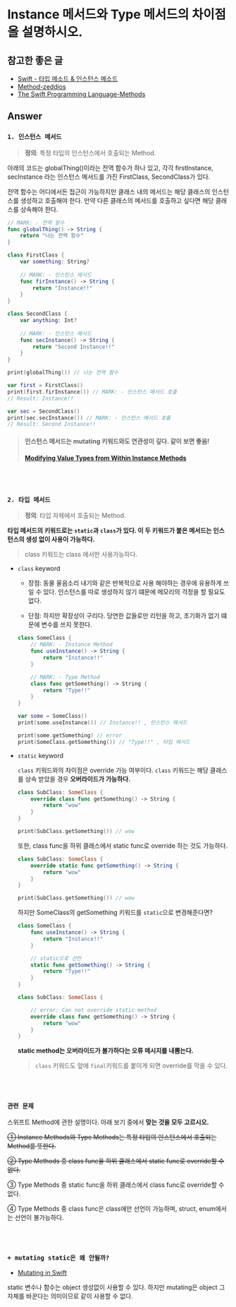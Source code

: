 # Instance 메서드와 Type 메서드의 차이점을 설명하시오.


## 참고한 좋은 글
* [Swift - 타입 메소드 & 인스턴스 메소드](https://jiseobkim.github.io/swift/2018/10/05/swift_basic-타입-메소드-&-인스턴스-메소드.html)
* [Method-zeddios](https://zeddios.tistory.com/258)
* [The Swift Programming Language-Methods](https://docs.swift.org/swift-book/LanguageGuide/Methods.html)

## Answer

### **`1. 인스턴스 메서드`**
> **정의**: 특정 타입의 인스턴스에서 호출되는 Method.

아래의 코드는 globalThing()이라는 전역 함수가 하나 있고, 각각 firstInstance, secInstance 라는 인스턴스 메서드를 가진 FirstClass, SecondClass가 있다. 


전역 함수는 어디에서든 접근이 가능하지만 클래스 내의 메서드는 해당 클래스의 인스턴스를 생성하고 호출해야 한다. 만약 다른 클래스의 메서드를 호출하고 싶다면 해당 클래스를 상속해야 한다.

```swift
// MARK: - 전역 함수
func globalThing() -> String {
    return "나는 전역 함수"
}

class FirstClass {
    var something: String?
    
    // MARK: - 인스턴스 메서드
    func firInstance() -> String {
        return "Instance!!"
    }
}

class SecondClass {
    var anything: Int?
    
    // MARK: - 인스턴스 메서드
    func secInstance() -> String {
        return "Second Instance!!"
    }
}

print(globalThing()) // 나는 전역 함수

var first = FirstClass()
print(first.firInstance()) // MARK: - 인스턴스 메서드 호출
// Result: Instance!!

var sec = SecondClass()
print(sec.secInstance()) // MARK: - 인스턴스 메서드 호출
// Result: Second Instance!!
```

> #### 인스턴스 메서드는 mutating 키워드와도 연관성이 깊다. 같이 보면 좋음!   
> #### [Modifying Value Types from Within Instance Methods](./mutating.md)


<br>
<br>

### **`2. 타입 메서드`**
> **정의**: 타입 자체에서 호출되는 Method.


**타입 메서드의 키워드로는 `static`과 `class`가 있다. 이 두 키워드가 붙은 메서드는 인스턴스의 생성 없이 사용이 가능하다.** 
> class 키워드는 class 에서만 사용가능하다.


* `class` keyword  

    * 장점: 동물 울음소리 내기와 같은 반복적으로 사용 해야하는 경우에 유용하게 쓰일 수 있다. 인스턴스를 따로 생성하지 않기 떄문에 메모리의 걱정을 할 필요도 없다.

    * 단점: 하지만 확장성이 구리다. 당연한 값들로만 리턴을 하고, 초기화가 없기 떄문에 변수를 쓰지 못한다.
    ```swift
    class SomeClass {
        // MARK: - Instance Method
        func useInstance() -> String {
            return "Instance!!"
        }

        // MARK: - Type Method
        class func getSomething() -> String {
            return "Type!!"
        }
    }

    var some = SomeClass()
    print(some.useInstance()) // Instance!! , 인스턴스 메서드
    
    print(some.getSomething) // error    
    print(SomeClass.getSomething()) // "Type!!" , 타입 메서드
    ```

* `static` keyword

    `class` 키워드와의 차이점은 override 가능 여부이다. `class` 키워드는 해당 클래스를 상속 받았을 경우 **오버라이드가 가능하다.**

    ```swift
    class SubClass: SomeClass {
        override class func getSomething() -> String {
            return "wow"
        }
    }

    print(SubClass.getSomething()) // wow
    ```

    또한, class func을 하위 클래스에서 static func로 override 하는 것도 가능하다.

    ```swift
    class SubClass: SomeClass {
        override static func getSomething() -> String {
            return "wow"
        }
    }

    print(SubClass.getSomething()) // wow
    ```

    하지만 SomeClass의 getSomething 키워드를 `static`으로 변경해준다면?

    ```swift
    class SomeClass {
        func useInstance() -> String {
            return "Instance!!"
        }

        // static으로 선언
        static func getSomething() -> String {
            return "Type!!"
        }
    }

    class SubClass: SomeClass {

        // error: Can not override static method
        override class func getSomething() -> String {
            return "wow"
        }
    }
    ```

    **static method는 오버라이드가 불가하다는 오류 메시지를 내뿜는다.**
    > `class` 키워드도 앞에 `final`키워드를 붙이게 되면 override를 막을 수 있다.

<br>
<br>

### `관련 문제`
스위프트 Method에 관한 설명이다. 아래 보기 중에서 **맞는 것을 모두 고르시오.**

~~① Instance Methods와 Type Methods는 특정 타입의 인스턴스에서 호출되는 Method를 뜻한다.~~

~~② Type Methods 중 class func을 하위 클래스에서 static func로 override할 수 없다.~~

③ Type Methods 중 static func을 하위 클래스에서 class func로 override할 수 없다.

④ Type Methods 중 class func은 class에만 선언이 가능하며, struct, enum에서는 선언이 불가능하다.

<br>
<br>

### **`+ mutating static은 왜 안될까?`**
* [Mutating in Swift](https://devmjun.github.io/archive/Mutating_Struct)

static 변수나 함수는 object 생성없이 사용할 수 있다. 하지만 mutating은 object 그 자체를 바꾼다는 의미이므로 같이 사용할 수 없다.

